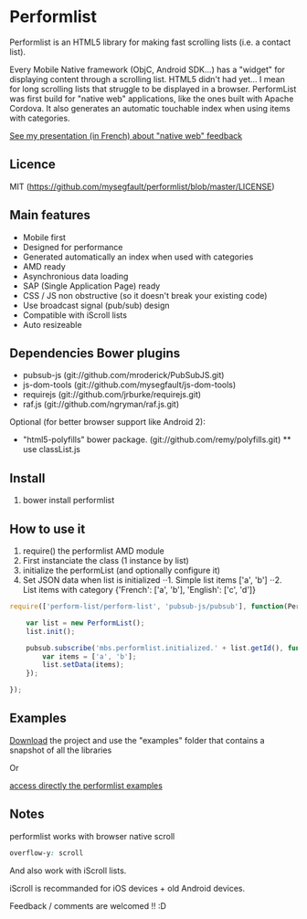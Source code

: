 # Performlist

Performlist is an HTML5 library for making fast scrolling lists (i.e. a contact list).

Every Mobile Native framework (ObjC, Android SDK...) has a "widget" for displaying content
through a scrolling list. HTML5 didn't had yet... I mean for long scrolling lists that
struggle to be displayed in a browser.
PerformList was first build for "native web" applications, like the ones built with Apache
Cordova. It also generates an automatic touchable index when using items with categories.

[See my presentation (in French) about "native web" feedback](http://experiences-en-web-natif.gopagoda.com)

## Licence

MIT (https://github.com/mysegfault/performlist/blob/master/LICENSE)

## Main features

* Mobile first
* Designed for performance
* Generated automatically an index when used with categories
* AMD ready
* Asynchronious data loading
* SAP (Single Application Page) ready
* CSS / JS non obstructive (so it doesn't break your existing code)
* Use broadcast signal (pub/sub) design
* Compatible with iScroll lists
* Auto resizeable

## Dependencies Bower plugins

* pubsub-js (git://github.com/mroderick/PubSubJS.git)
* js-dom-tools (git://github.com/mysegfault/js-dom-tools)
* requirejs (git://github.com/jrburke/requirejs.git)
* raf.js (git://github.com/ngryman/raf.js.git)

Optional (for better browser support like Android 2):
* "html5-polyfills" bower package. (git://github.com/remy/polyfills.git)
** use classList.js

## Install

1. bower install performlist

## How to use it

1. require() the performlist AMD module
2. First instanciate the class (1 instance by list)
3. initialize the performList (and optionally configure it)
3. Set JSON data when list is initialized
⋅⋅1. Simple list items ['a', 'b']
⋅⋅2. List items with category {'French': ['a', 'b'], 'English': ['c', 'd']}

```javascript
require(['perform-list/perform-list', 'pubsub-js/pubsub'], function(PerformList, pubsub) {

	var list = new PerformList();
	list.init();

	pubsub.subscribe('mbs.performlist.initialized.' + list.getId(), function() {
		var items = ['a', 'b'];
		list.setData(items);
	});

});
```

## Examples

[Download](https://github.com/mysegfault/performlist/archive/master.zip) the project and use the "examples" folder that contains a snapshot of all the libraries

Or 

[access directly the performlist examples](https://cdn.rawgit.com/mysegfault/performlist/master/examples/index.html)

## Notes

performlist works with browser native scroll
```CSS
overflow-y: scroll
```
And also work with iScroll lists.

iScroll is recommanded for iOS devices + old Android devices.

Feedback / comments are welcomed !! :D

